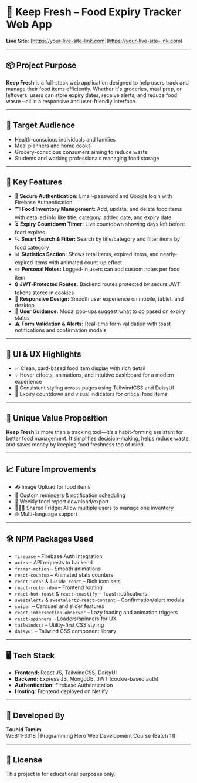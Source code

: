 # 🥗 Keep Fresh – Food Expiry Tracker Web App

**Live Site:** [https://your-live-site-link.com](https://your-live-site-link.com)

---

## 📦 Project Purpose

**Keep Fresh** is a full-stack web application designed to help users track and manage their food items efficiently. Whether it's groceries, meal prep, or leftovers, users can store expiry dates, receive alerts, and reduce food waste—all in a responsive and user-friendly interface.

---

## 🎯 Target Audience

- Health-conscious individuals and families
- Meal planners and home cooks
- Grocery-conscious consumers aiming to reduce waste
- Students and working professionals managing food storage

---

## 🚀 Key Features

- 🔐 **Secure Authentication:** Email-password and Google login with Firebase Authentication
- 🗂️ **Food Inventory Management:** Add, update, and delete food items with detailed info like title, category, added date, and expiry date
- ⏳ **Expiry Countdown Timer:** Live countdown showing days left before food expires
- 🔍 **Smart Search & Filter:** Search by title/category and filter items by food category
- 📊 **Statistics Section:** Shows total items, expired items, and nearly-expired items with animated count-up effect
- ✏️ **Personal Notes:** Logged-in users can add custom notes per food item
- 🔒 **JWT-Protected Routes:** Backend routes protected by secure JWT tokens stored in cookies
- 📱 **Responsive Design:** Smooth user experience on mobile, tablet, and desktop
- 🧠 **User Guidance:** Modal pop-ups suggest what to do based on expiry status
- ⚠️ **Form Validation & Alerts:** Real-time form validation with toast notifications and confirmation modals

---

## 📸 UI & UX Highlights

- ✅ Clean, card-based food item display with rich detail
- 💡 Hover effects, animations, and intuitive dashboard for a modern experience
- 🎨 Consistent styling across pages using TailwindCSS and DaisyUI
- 📆 Expiry countdown and visual indicators for critical food items

---

## 🧠 Unique Value Proposition

**Keep Fresh** is more than a tracking tool—it’s a habit-forming assistant for better food management. It simplifies decision-making, helps reduce waste, and saves money by keeping food freshness top of mind.

---

## 📈 Future Improvements

- 📤 Image Upload for food items
- 📅 Custom reminders & notification scheduling
- 🧾 Weekly food report download/export
- 🧑‍🤝‍🧑 Shared Fridge: Allow multiple users to manage one inventory
- 🌐 Multi-language support

---

## 🛠️ NPM Packages Used

- `firebase` – Firebase Auth integration
- `axios` – API requests to backend
- `framer-motion` – Smooth animations
- `react-countup` – Animated stats counters
- `react-icons` & `lucide-react` – Rich icon sets
- `react-router-dom` – Frontend routing
- `react-hot-toast` & `react-toastify` – Toast notifications
- `sweetalert2` & `sweetalert2-react-content` – Confirmation/alert modals
- `swiper` – Carousel and slider features
- `react-intersection-observer` – Lazy loading and animation triggers
- `react-spinners` – Loaders/spinners for UX
- `tailwindcss` – Utility-first CSS styling
- `daisyui` – Tailwind CSS component library

---

## 🖥️ Tech Stack

- **Frontend:** React JS, TailwindCSS, DaisyUI
- **Backend:** Express JS, MongoDB, JWT (cookie-based auth)
- **Authentication:** Firebase Authentication
- **Hosting:** Frontend deployed on Netlify

---

## 👤 Developed By

**Touhid Tamim**  
WEB11-3318 | Programming Hero Web Development Course (Batch 11)

---

## 📝 License

This project is for educational purposes only.
